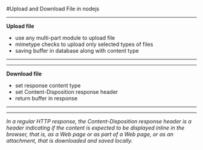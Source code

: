 #Upload and Download File in nodejs

---

**Upload file**

- use any multi-part module to upload file
- mimetype checks to upload only selected types of files
- saving buffer in database along with content type

---

---

**Download file**

- set response content type
- set Content-Disposition response header
- return buffer in response

---

---

_In a regular HTTP response, the Content-Disposition response header is a header indicating if the content is expected to be displayed inline in the browser, that is, as a Web page or as part of a Web page, or as an attachment, that is downloaded and saved locally._
